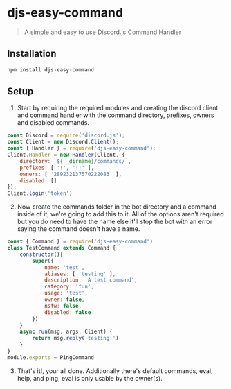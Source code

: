 # djs-easy-command
> A simple and easy to use Discord.js Command Handler

## Installation

```sh
npm install djs-easy-command
```

## Setup

1. Start by requiring the required modules and creating the discord client and command handler with the command directory, prefixes, owners and disabled commands.

```js
const Discord = require('discord.js');
const Client = new Discord.Client();
const { Handler } = require('djs-easy-command');
Client.Handler = new Handler(Client, {
	directory: `${__dirname}/commands/`,
	prefixes: [ '!', '!!' ],
  	owners: [ '289232137570222083' ],
  	disabled: []
});
Client.login('token')
```

2. Now create the commands folder in the bot directory and a command inside of it, we're going to add this to it. All of the options aren't required but you do need to have the name else it'll stop the bot with an error saying the command doesn't have a name.

```js
const { Command } = require('djs-easy-command')
class TestCommand extends Command {
	constructor(){
		super({
			name: 'test',
			aliases: [ 'testing' ],
			description: 'A test command',
			category: 'fun',
			usage: 'test',
			owner: false,
			nsfw: false,
			disabled: false
		})
	}
	async run(msg, args, Client) {
		return msg.reply('testing!')
	}
}
module.exports = PingCommand
```

3. That's it!, your all done. Additionally there's default commands, eval, help, and ping, eval is only usable by the owner(s).

